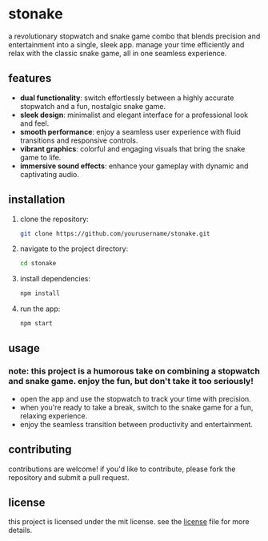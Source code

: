 # stonake

a revolutionary stopwatch and snake game combo that blends precision and entertainment into a single, sleek app. manage your time efficiently and relax with the classic snake game, all in one seamless experience.

## features

- **dual functionality**: switch effortlessly between a highly accurate stopwatch and a fun, nostalgic snake game.
- **sleek design**: minimalist and elegant interface for a professional look and feel.
- **smooth performance**: enjoy a seamless user experience with fluid transitions and responsive controls.
- **vibrant graphics**: colorful and engaging visuals that bring the snake game to life.
- **immersive sound effects**: enhance your gameplay with dynamic and captivating audio.

## installation

1. clone the repository:
   ```bash
   git clone https://github.com/yourusername/stonake.git
   ```
2. navigate to the project directory:
   ```bash
   cd stonake
   ```
3. install dependencies:
   ```bash
   npm install
   ```
4. run the app:
   ```bash
   npm start
   ```

## usage

### note: this project is a humorous take on combining a stopwatch and snake game. enjoy the fun, but don't take it too seriously!

- open the app and use the stopwatch to track your time with precision.
- when you're ready to take a break, switch to the snake game for a fun, relaxing experience.
- enjoy the seamless transition between productivity and entertainment.

## contributing

contributions are welcome! if you'd like to contribute, please fork the repository and submit a pull request.

## license

this project is licensed under the mit license. see the [license](LICENSE) file for more details.
